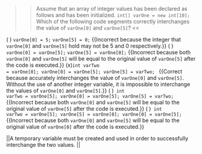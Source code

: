 >>Assume that an array of integer values has been declared as follows and has been initialized.
<code>int[] varOne = new int[10];</code>
Which of the following code segments correctly interchanges the value of <code>varOne[0]</code> and <code>varOne[5]</code>? <<

( ) <code>varOne[0] = 5;</code>
<code>varOne[5] = 0;</code> {{Incorrect because the integer that <code>varOne[0]</code> and <code>varOne[5]</code> hold may not be 5 and 0 respectively.}}
( ) <code>varOne[0] = varOne[5];</code>
<code>varOne[5] = varOne[0];</code> {{Incorrect because both <code>varOne[0]</code> and <code>varOne[5]</code> will be equal to the original value of <code>varOne[5]</code> after the code is executed.}}
(x)<code>int varTwo = varOne[0]; varOne[0] = varOne[5]; varOne[5] = varTwo; </code> {{Correct because accurately interchanges the value of <code>varOne[0]</code> and <code>varOne[5]</code>. Without the use of another integer variable, it is impossible to interchange the values of <code>varOne[0]</code> and <code>varOne[5]</code>.}}
( )<code> int varTwo = varOne[5]; varOne[0] = varOne[5]; varOne[5] = varTwo; </code> {{Incorrect because both <code>varOne[0]</code> and <code>varOne[5]</code> will be equal to the original value of <code>varOne[5]</code> after the code is executed.}}
( )<code> int varTwo = varOne[5]; varOne[5] = varOne[0]; varOne[0] = varOne[5]; </code> {{Incorrect because both <code>varOne[0]</code> and <code>varOne[5]</code> will be equal to the original value of <code>varOne[0]</code> after the code is executed.}}

||A temporary variable must be created and used in order to successfully interchange the two values. ||